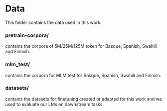 # Data

This folder contains the data used in this work.

### pretrain-corpora/
contains the corpora of 5M/25M/125M token for Basque, Spanish, Swahili and Finnish.

### mlm_test/
contains the corpora for MLM test for Basque, Spanish, Swahili and Finnish.

### datasets/
contains the datasets for finetuning created or adapted for this work and we used to evaluate our LMs on downstream tasks.
